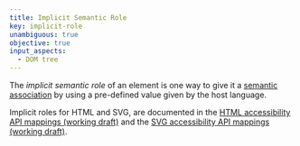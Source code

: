 ```yaml
---
title: Implicit Semantic Role
key: implicit-role
unambiguous: true
objective: true
input_aspects:
  - DOM tree
---
```


The _implicit semantic role_ of an element is one way to give it a [semantic association][] by using a pre-defined value given by the host language.

Implicit roles for HTML and SVG, are documented in the [HTML accessibility API mappings (working draft)](https://www.w3.org/TR/html-aam/#html-element-role-mappings) and the [SVG accessibility API mappings (working draft)](https://www.w3.org/TR/svg-aam/#mapping_role_table).

[semantic association]: #semantic-role 'Definition of semantic association'
